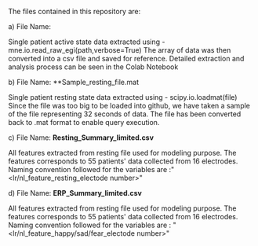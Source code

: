The files contained in this repository are:

a) File Name:

Single patient active state data extracted using - mne.io.read_raw_egi(path,verbose=True)
The array of data was then converted into a csv file and saved for reference. Detailed extraction and analysis process can be seen in the Colab Notebook

b) File Name: **Sample_resting_file.mat

Single patient resting state data extracted using - scipy.io.loadmat(file)
Since the file was too big to be loaded into github, we have taken a sample of the file representing 32 seconds of data. The file has been converted back to .mat format to enable query execution.

c) File Name: **Resting_Summary_limited.csv** 

All features extracted from resting file used for modeling purpose. The features corresponds to 55 patients' data collected from 16 electrodes.
Naming convention followed for the variables are :"<lr/nl_feature_resting_electode number>"
  

d) File Name: **ERP_Summary_limited.csv**
  
All features extracted from resting file used for modeling purpose. The features corresponds to 55 patients' data collected from 16 electrodes.
Naming convention followed for the variables are : "<lr/nl_feature_happy/sad/fear_electode number>"
